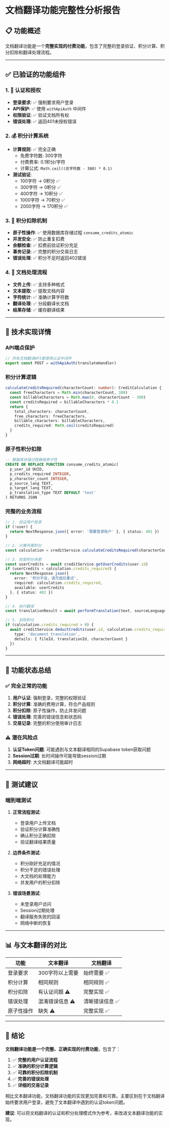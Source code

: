 # 文档翻译功能完整性分析报告

## 📋 功能概述

文档翻译功能是一个**完整实现的付费功能**，包含了完整的登录验证、积分计算、积分扣除和翻译处理流程。

---

## ✅ 已验证的功能组件

### 1. 🔐 认证和授权
- **登录要求**: ✅ 强制要求用户登录
- **API保护**: ✅ 使用 `withApiAuth` 中间件
- **权限验证**: ✅ 验证文档所有权
- **错误处理**: ✅ 返回401未授权错误

### 2. 💰 积分计算系统
- **计算规则**: ✅ 完全正确
  - 免费字符数: 300字符
  - 付费费率: 0.1积分/字符
  - 计算公式: `Math.ceil((总字符数 - 300) * 0.1)`
- **测试验证**:
  - 100字符 → 0积分 ✅
  - 300字符 → 0积分 ✅
  - 400字符 → 10积分 ✅
  - 1000字符 → 70积分 ✅
  - 2000字符 → 170积分 ✅

### 3. 🏦 积分扣除机制
- **原子性操作**: ✅ 使用数据库存储过程 `consume_credits_atomic`
- **并发安全**: ✅ 防止重复扣费
- **余额检查**: ✅ 扣费前验证积分充足
- **事务记录**: ✅ 完整的积分交易日志
- **错误处理**: ✅ 积分不足时返回402错误

### 4. 📄 文档处理流程
- **文件上传**: ✅ 支持多种格式
- **文本提取**: ✅ 提取文档内容
- **字符统计**: ✅ 准确计算字符数
- **翻译处理**: ✅ 分段翻译长文档
- **结果存储**: ✅ 缓存翻译结果

---

## 🔧 技术实现详情

### API端点保护
```typescript
// 所有文档翻译API都使用认证中间件
export const POST = withApiAuth(translateHandler)
```

### 积分计算逻辑
```typescript
calculateCreditsRequired(characterCount: number): CreditCalculation {
  const freeCharacters = Math.min(characterCount, 300)
  const billableCharacters = Math.max(0, characterCount - 300)
  const creditsRequired = billableCharacters * 0.1
  return {
    total_characters: characterCount,
    free_characters: freeCharacters,
    billable_characters: billableCharacters,
    credits_required: Math.ceil(creditsRequired)
  }
}
```

### 原子性积分扣除
```sql
-- 数据库存储过程确保原子性
CREATE OR REPLACE FUNCTION consume_credits_atomic(
  p_user_id UUID,
  p_credits_required INTEGER,
  p_character_count INTEGER,
  p_source_lang TEXT,
  p_target_lang TEXT,
  p_translation_type TEXT DEFAULT 'text'
) RETURNS JSON
```

### 完整的业务流程
```typescript
// 1. 验证用户登录
if (!user) {
  return NextResponse.json({ error: '需要登录账户' }, { status: 401 })
}

// 2. 计算所需积分
const calculation = creditService.calculateCreditsRequired(characterCount)

// 3. 检查积分余额
const userCredits = await creditService.getUserCredits(user.id)
if (userCredits < calculation.credits_required) {
  return NextResponse.json({
    error: '积分不足，请充值后重试',
    required: calculation.credits_required,
    available: userCredits
  }, { status: 402 })
}

// 4. 执行翻译
const translationResult = await performTranslation(text, sourceLanguage, targetLanguage)

// 5. 扣除积分
if (calculation.credits_required > 0) {
  await creditService.deductCredits(user.id, calculation.credits_required, {
    type: 'document_translation',
    details: { fileId, translationId, characterCount }
  })
}
```

---

## 🎯 功能状态总结

### ✅ 完全正常的功能
1. **用户认证**: 强制登录，完整的权限验证
2. **积分计算**: 准确的费用计算，符合产品规则
3. **积分扣除**: 原子性操作，防止并发问题
4. **错误处理**: 完善的错误信息和状态码
5. **交易记录**: 完整的积分使用审计日志

### ⚠️ 潜在风险点
1. **认证Token问题**: 可能遇到与文本翻译相同的Supabase token获取问题
2. **Session过期**: 长时间操作可能导致session过期
3. **网络超时**: 大文档翻译可能超时

---

## 🧪 测试建议

### 端到端测试
1. **正常流程测试**:
   - 登录用户上传文档
   - 验证积分计算准确性
   - 确认积分正确扣除
   - 验证翻译结果质量

2. **边界条件测试**:
   - 积分刚好充足的情况
   - 积分不足的错误处理
   - 大文档的处理能力
   - 并发用户的积分扣除

3. **错误场景测试**:
   - 未登录用户访问
   - Session过期处理
   - 翻译服务失败的回滚
   - 网络中断的恢复

---

## 📊 与文本翻译的对比

| 功能 | 文本翻译 | 文档翻译 |
|------|----------|----------|
| 登录要求 | 300字符以上需要 | 始终需要 ✅ |
| 积分计算 | 相同规则 | 相同规则 ✅ |
| 积分扣除 | 有认证问题 ⚠️ | 完整实现 ✅ |
| 错误处理 | 混淆错误信息 ⚠️ | 清晰错误信息 ✅ |
| 原子性操作 | 缺失 ⚠️ | 完整实现 ✅ |

---

## 🎉 结论

**文档翻译功能是一个完整、正确实现的付费功能**，包含了：

1. ✅ **完整的用户认证流程**
2. ✅ **准确的积分计算逻辑**
3. ✅ **可靠的积分扣除机制**
4. ✅ **完善的错误处理**
5. ✅ **详细的交易记录**

相比文本翻译功能，文档翻译功能的实现更加完善和可靠。主要区别在于文档翻译始终要求用户登录，避免了文本翻译中遇到的认证token问题。

**建议**: 可以将文档翻译的认证和积分处理模式作为参考，来改进文本翻译功能的实现。
